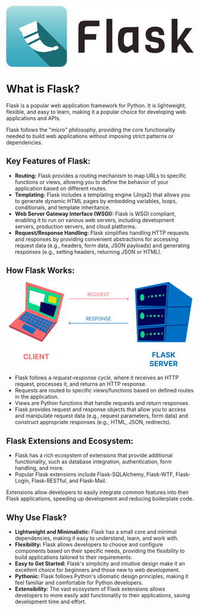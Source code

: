 ![flask-logo](images/flask-horizontal.webp)

# What is Flask?

Flask is a popular web application framework for Python.
It is lightweight, flexible, and easy to learn, making it a popular choice for developing web applications and APIs.

Flask follows the "micro" philosophy, providing the core functionality needed to build web applications without imposing strict patterns or dependencies.

## Key Features of Flask:

- **Routing:** Flask provides a routing mechanism to map URLs to specific functions or views, allowing you to define the behavior of your application based on different routes.
- **Templating:** Flask includes a templating engine (Jinja2) that allows you to generate dynamic HTML pages by embedding variables, loops, conditionals, and template inheritance.
- **Web Server Gateway Interface (WSGI):** Flask is WSGI compliant, enabling it to run on various web servers, including development servers, production servers, and cloud platforms.
- **Request/Response Handling:** Flask simplifies handling HTTP requests and responses by providing convenient abstractions for accessing request data (e.g., headers, form data, JSON payloads) and generating responses (e.g., setting headers, returning JSON or HTML).

## How Flask Works:
![flask-request-response](./images/flask-request-response.png)

- Flask follows a *request-response cycle*, where it receives an HTTP request, processes it, and returns an HTTP response.
- Requests are routed to specific views/functions based on defined routes in the application.
- Views are Python functions that handle requests and return responses.
- Flask provides request and response objects that allow you to access and manipulate request data (e.g., request parameters, form data) and construct appropriate responses (e.g., HTML, JSON, redirects).

## Flask Extensions and Ecosystem:

- Flask has a rich ecosystem of extensions that provide additional functionality, such as database integration, authentication, form handling, and more.
- Popular Flask extensions include Flask-SQLAlchemy, Flask-WTF, Flask-Login, Flask-RESTful, and Flask-Mail.

Extensions allow developers to easily integrate common features into their Flask applications, speeding up development and reducing boilerplate code.

## Why Use Flask?

- **Lightweight and Minimalistic:** Flask has a small core and minimal dependencies, making it easy to understand, learn, and work with.
- **Flexibility:** Flask allows developers to choose and configure components based on their specific needs, providing the flexibility to build applications tailored to their requirements.
- **Easy to Get Started:** Flask's simplicity and intuitive design make it an excellent choice for beginners and those new to web development.
- **Pythonic:** Flask follows Python's idiomatic design principles, making it feel familiar and comfortable for Python developers.
- **Extensibility:** The vast ecosystem of Flask extensions allows developers to more easily add functionality to their applications, saving development time and effort.
